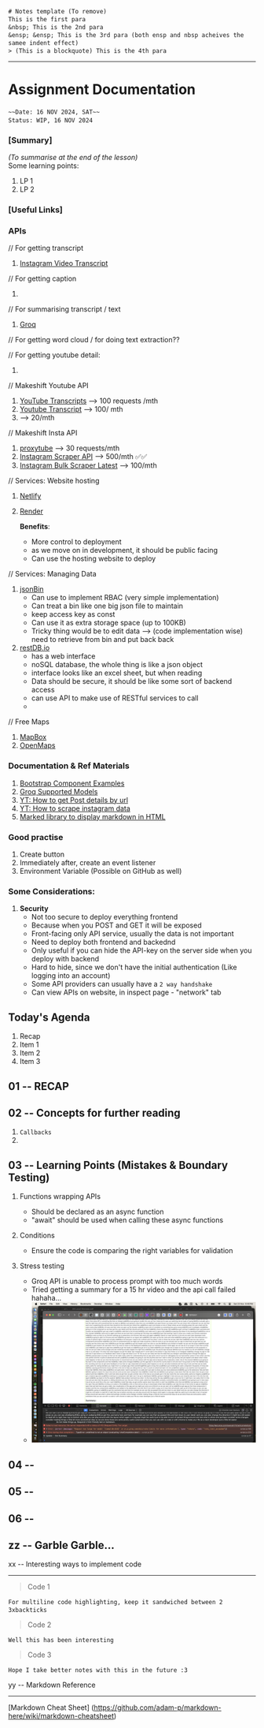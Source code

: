 ```
# Notes template (To remove)
This is the first para
&nbsp; This is the 2nd para
&ensp; &ensp; This is the 3rd para (both ensp and nbsp acheives the samee indent effect)
> (This is a blockquote) This is the 4th para
```

---

# Assignment Documentation

`~~Date: 16 NOV 2024, SAT~~`  
`Status: WIP, 16 NOV 2024`

### [Summary]

_(To summarise at the end of the lesson)_  
Some learning points:

1. LP 1
2. LP 2

### [Useful Links]

### APIs

// For getting transcript

1. [Instagram Video Transcript](https://rapidapi.com/info-kAsZdTpxN/api/instagram-video-transcript/playground/apiendpoint_eeb64b16-9385-4955-86cb-a2c47c1ae23d)

// For getting caption

1.

// For summarising transcript / text

1. [Groq](https://console.groq.com/docs/overview)

// For getting word cloud / for doing text extraction??
[]()

// For getting youtube detail:

1.

// Makeshift Youtube API

1. [YouTube Transcripts](https://rapidapi.com/rafalzawadzki/api/youtube-transcripts/pricing) --> 100 requests /mth
2. [Youtube Transcript](https://rapidapi.com/solid-api-solid-api-default/api/youtube-transcript3/pricing) --> 100/ mth
3. [](https://rapidapi.com/benrhzala90/api/youtube-transcriptor/pricing) --> 20/mth

// Makeshift Insta API

1. [proxytube](https://rapidapi.com/forcequit/api/proxytube) --> 30 requests/mth
2. [Instagram Scraper API](https://rapidapi.com/social-api1-instagram/api/instagram-scraper-api2) --> 500/mth ✅✅
3. [Instagram Bulk Scraper Latest](https://rapidapi.com/mrngstar/api/instagram-bulk-scraper-latest/playground/apiendpoint_26d5e416-abc2-4144-936d-f965c6f4f779) --> 100/mth

// Services: Website hosting

1. [Netlify](https://www.netlify.com)
2. [Render](https://render.com)

    **Benefits**:

    - More control to deployment
    - as we move on in development, it should be public facing
    - Can use the hosting website to deploy

// Services: Managing Data

1. [jsonBin](https://jsonbin.io)
    - Can use to implement RBAC (very simple implementation)
    - Can treat a bin like one big json file to maintain
    - keep access key as const
    - Can use it as extra storage space (up to 100KB)
    - Tricky thing would be to edit data --> (code implementation wise) need to retrieve from bin and put back back
2. [restDB.io](https://restdb.io)
    - has a web interface
    - noSQL database, the whole thing is like a json object
    - interface looks like an excel sheet, but when reading
    - Data should be secure, it should be like some sort of backend access
    - can use API to make use of RESTful services to call
    -

// Free Maps

1. [MapBox](https://www.mapbox.com)
2. [OpenMaps](https://www.openstreetmap.org/#map=12/1.3649/103.8229)

### Documentation & Ref Materials

1. [Bootstrap Component Examples](https://getbootstrap.com/docs/5.3/examples/)
2. [Groq Supported Models](https://console.groq.com/docs/models)
3. [YT: How to get Post details by url](https://youtu.be/L_JFOCyJOVU?si=I2WhikH5HJCH51e8)
4. [YT: How to scrape instagram data](https://youtu.be/hz9tSv3CP6k?si=V_6vFGtS3Z973ONa)
5. [Marked library to display markdown in HTML](https://marked.js.org)

### Good practise

1. Create button
2. Immediately after, create an event listener
3. Environment Variable (Possible on GitHub as well)

### Some Considerations:

1. **Security**
    - Not too secure to deploy everything frontend
    - Because when you POST and GET it will be exposed
    - Front-facing only API service, usually the data is not important
    - Need to deploy both frontend and backednd
    - Only useful if you can hide the API-key on the server side when you deploy with backend
    - Hard to hide, since we don't have the initial authentication (Like logging into an account)
    - Some API providers can usually have a `2 way handshake`
    - Can view APIs on website, in inspect page - "network" tab

## Today's Agenda

1. Recap
2. Item 1
3. Item 2
4. Item 3

## 01 -- RECAP

## 02 -- Concepts for further reading

1. `Callbacks`
2.

## 03 -- Learning Points (Mistakes & Boundary Testing)

1. Functions wrapping APIs

    - Should be declared as an async function
    - "await" should be used when calling these async functions

2. Conditions

    - Ensure the code is comparing the right variables for validation

3. Stress testing
    - Groq API is unable to process prompt with too much words
    - Tried getting a summary for a 15 hr video and the api call failed hahaha...
    - ![alt text](image.png)

## 04 --

## 05 --

## 06 --

## zz -- Garble Garble...

xx -- Interesting ways to implement code

---

> Code 1

```
For multiline code highlighting, keep it sandwiched between 2 3xbackticks
```

> Code 2

```
Well this has been interesting
```

> Code 3

```
Hope I take better notes with this in the future :3
```

yy -- Markdown Reference

---

[Markdown Cheat Sheet] (https://github.com/adam-p/markdown-here/wiki/markdown-cheatsheet)

